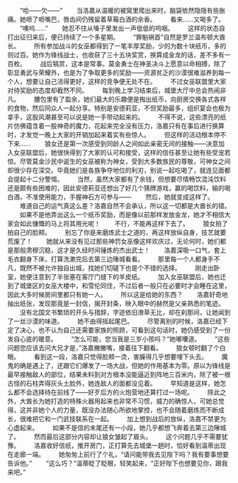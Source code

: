 　　“哈——欠——”
　　当洛嘉从温暖的被窝里爬出来时，脑袋依然隐隐有些胀痛。她咂了咂嘴巴，唇齿间仍残留着草莓白酒的余香。
　　看来……又喝多了。
　　“噢呜……”
　　她忍不住从嗓子里发出一声低低的呜咽。
　　这样的状态自打出征归来后，便已持续了一个多星期。
　　“罪魁祸首”自然是罗兰温布顿大酋长。
　　所有参加战斗的女巫都得到了一笔丰厚奖励，少的为数十块纸币，多的则过百。她作为锋线战士，也收获了三十五块奖赏，换算成金龙的话，差不多有一百枚。
　　战后犒赏，这本是常事。莫金勇士在神圣决斗上愿意以命相搏，除了彰显勇武与荣耀外，也是为了争取更多的奖励——资源贫乏的沙漠很难滋养到每一个人，想要让自己活得更好，这样的竞争便无处不在。
　　不过女巫联盟里大家对待奖励的态度却截然不同。
　　每到晚上学习结束后，城堡大厅中总会热闹非凡。
　　腰包里有了盈余，她们最大的乐趣便是掏出纸币，向厨房交换各式各样的食物，然后同众人一起分享。特别是安德莉亚，不但奖励最多，组织宴会也极为拿手，这股风潮甚至可以说是她一手带动起来的。
　　不得不说，这些漂亮的纸片仿佛蕴含着一股神奇的魔力，花起来完全没有压力，洛嘉只有在事后进行换算时，才发觉一晚上大家的开销加起来着实有些惊人。
　　但这样的活动根本停不下来……
　　狼女还是第一次感受到同龄人之间如此亲密无间的接触——决意加入女巫联盟后，她很快得到了大家的认可和接受，这样的信任甚至让她有些受宠若惊。尽管莫金沙民中诞生的女巫被称为神女，受到大多数族民的尊敬，可神女之间却很少存在深交。毕竟她们是各族争夺地位的利刃，别说一起吃喝了，就连见面都会提起十二分警惕。
　　当然，虽然大家都有了余钱，但想要尽情畅饮混沌饮料还是颇有些困难的，因此安德莉亚还想出了好几个猜牌游戏，赢的喝饮料，输的喝白酒，不准使用能力，手握神石方可参与——
　　然后，她就变成这样了。
　　难道自己的运气真这么差？洛嘉自然不会承认，所以这一切都是大酋长的错。
　　如果不是他弄出这么一个纸币奖励，而是像以前那样发放金龙，她才不相信大家会如此慷慨的马上将其用光呢！
　　不行，不能再这样下去了。
　　狼女拍了拍自己的脸颊。
　　别忘了你是来磨炼武士之道的，再这样放纵自身，技艺就要荒废了！
　　她就从来没有见过那些神罚女巫像这样欢庆过，无论何时，她们都是那般肃穆沉稳，这才是久经时间锤炼的杰出武士！
　　洛嘉深吸一口气，套上毛衣翻身下床，打算洗漱完后去第三边陲城看看。
　　那里每一个人都身手不凡，既然不被允许独自出城，找她们切磋下也是个不错的选择。
　　刚走出卧室，她便注意到了半张塞在客厅门缝下的羊皮纸。
　　加入女巫联盟后，她也迁到了城堡区的女巫大楼中，和雪伦同住，不过后者一般只在必要时才会睡在这里，因此大多时候房间里都只有她一人。
　　所以这是给她的东西？
　　洛嘉好奇地抽出纸张，发现那竟是一封信，揭开封条，映入眼中的赫然是父亲熟悉的笔迹。
　　没有北国文书繁琐的开头与措辞，字迹依旧潦草无比，却在刹那间，让她闻到了一丝沙漠的味道。
　　她不由得摇起尾巴。
　　尽管离别的时候，洛嘉已经下定了决心，也不认为自己还需要家族的照顾，可看到这句话时，她仍感受到了一份发自心底的暖意。
　　“怎么可能，您当我是三岁小孩吗？”她嘟囔道。
　　“这些问题您应该去问大兄才是，”洛嘉撇撇嘴，接着往下翻看。
　　狼女顿时翻了个白眼。
　　看到这一段，洛嘉只觉得脸颊一烫，害臊得几乎想要埋下头去。
　　魔鬼的确是遇上了，还跟它们爆发了一场大战，但她的作用基本为零。原以为锋线是最早接触敌人的部位，结果未料到对方根本没能逼近到阵地三百米内，除了被一根古怪的石柱弄得灰头土脸外，她连敌人的面都没见着。
　　早知道是这样，她怎么都不会选择待在前线了——好歹后方的火炮营地还算打过一场呢。
　　除此之外，大酋长为她打造的特殊火器用起来也非常不习惯，威力的确惊人，可她总觉得，这并非她个人的力量，既没办法随心所欲地掌控，也不会随着磨炼而不断成长，很难把它和一门武技联系在一起。
　　加上想到战后的放纵，洛嘉不禁更为心虚起来。
　　如果不是信的末尾还有一小段，她几乎都想飞奔着去第三边陲城了。
　　然而最后这部分内容却让狼女皱起了眉头。
　　这个问题几乎不需要犹豫。
　　洛嘉收好信纸，推开房门，正打算先去城堡一趟时，恰好看到温蒂出现在走廊一端。
　　她匆匆上前行了个礼，“请问能带我去见陛下吗？我有要事想要告诉他。”
　　“这么巧？”温蒂眨了眨眼，轻笑起来，“正好陛下也想要见你，跟我来吧。”